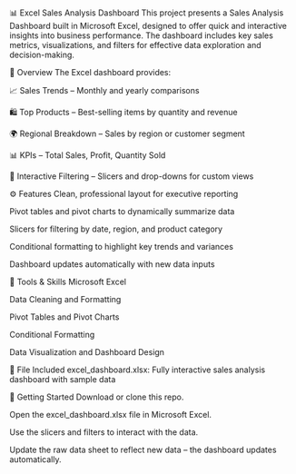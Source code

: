 📊 Excel Sales Analysis Dashboard
This project presents a Sales Analysis Dashboard built in Microsoft Excel, designed to offer quick and interactive insights into business performance. The dashboard includes key sales metrics, visualizations, and filters for effective data exploration and decision-making.

📌 Overview
The Excel dashboard provides:

📈 Sales Trends – Monthly and yearly comparisons

🛍️ Top Products – Best-selling items by quantity and revenue

🌍 Regional Breakdown – Sales by region or customer segment

📊 KPIs – Total Sales, Profit, Quantity Sold

🔎 Interactive Filtering – Slicers and drop-downs for custom views

⚙️ Features
Clean, professional layout for executive reporting

Pivot tables and pivot charts to dynamically summarize data

Slicers for filtering by date, region, and product category

Conditional formatting to highlight key trends and variances

Dashboard updates automatically with new data inputs

🧰 Tools & Skills
Microsoft Excel

Data Cleaning and Formatting

Pivot Tables and Pivot Charts

Conditional Formatting

Data Visualization and Dashboard Design

📁 File Included
excel_dashboard.xlsx: Fully interactive sales analysis dashboard with sample data

🚀 Getting Started
Download or clone this repo.

Open the excel_dashboard.xlsx file in Microsoft Excel.

Use the slicers and filters to interact with the data.

Update the raw data sheet to reflect new data – the dashboard updates automatically.

